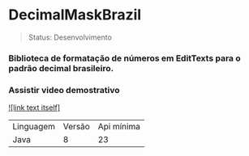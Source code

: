 <h1>DecimalMaskBrazil</h1>

> Status: Desenvolvimento

### Biblioteca de formatação de números em EditTexts para o padrão decimal brasileiro.  
### Assistir video demostrativo
[![link text itself]](https://app.usebubbles.com/jB5N3kPNFUH73XtUsFFW11/comments-on-linuxuprising-com)

<table>
  <tr>
    <td>Linguagem</td>
    <td>Versão</td>
    <td>Api mínima</td>
  </tr>
   <tr>
    <td>Java</td>
    <td>8</td>
     <td>23</td>
  </tr>
</table>
